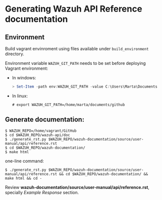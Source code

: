 # Generating Wazuh API Reference documentation

## Environment
Build vagrant envinroment using files available under `build_environment` directory.

Environment variable `WAZUH_GIT_PATH` needs to be set before deploying Vagrant environment:
* In windows:
    ```powershell
    > Set-Item -path env:WAZUH_GIT_PATH -value C:\Users\Marta\Documents\GitHub
    ```
* In linux:
    ```shellsession
    # export WAZUH_GIT_PATH=/home/marta/documents/github
    ```

## Generate documentation:

```shellsession
$ WAZUH_REPO=/home/vagrant/GitHub
$ cd $WAZUH_REPO/wazuh-api/doc
$ ./generate_rst.py $WAZUH_REPO/wazuh-documentation/source/user-manual/api/reference.rst
$ cd $WAZUH_REPO/wazuh-documentation/
$ make html
```

one-line command:
```shellsession
$ ./generate_rst.py $WAZUH_REPO/wazuh-documentation/source/user-manual/api/reference.rst && cd $WAZUH_REPO/wazuh-documentation/ && make html && cd -
```

Review **wazuh-documentation/source/user-manual/api/reference.rst**, specially *Example Response* section.
